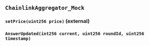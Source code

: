 ## `ChainlinkAggregator_Mock`






### `setPrice(uint256 price)` (external)






### `AnswerUpdated(int256 current, uint256 roundId, uint256 timestamp)`





